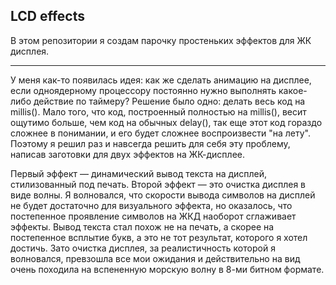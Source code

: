 ## LCD effects

В этом репозитории я создам парочку простеньких эффектов для ЖК дисплея.
___

У меня как-то появилась идея: как же сделать анимацию на дисплее, если 
одноядерному процессору постоянно нужно выполнять какое-либо действие по 
таймеру? Решение было одно: делать весь код на millis(). Мало того, что 
код, построенный полностью на millis(), весит ощутимо больше, чем код на 
обычных delay(), так еще этот код гораздо сложнее в понимании, и его будет 
сложнее воспроизвести "на лету". Поэтому я решил раз и навсегда решить 
для себя эту проблему, написав заготовки для двух эффектов на ЖК-дисплее.

Первый эффект — динамический вывод текста на дисплей, стилизованный под 
печать. Второй эффект — это очистка дисплея в виде волны. Я волновался, 
что скорости вывода символов на дисплей не будет достаточно для визуального 
эффекта, но оказалось, что постепенное проявление символов на ЖКД наоборот 
сглаживает эффекты. Вывод текста стал похож не на печать, а скорее на 
постепенное всплытие букв, а это не тот результат, которого я хотел 
достичь. Зато очистка дисплея, за реалистичность которой я волновался, 
превзошла все мои ожидания и действительно на вид очень походила на 
вспененную морскую волну в 8-ми битном формате.